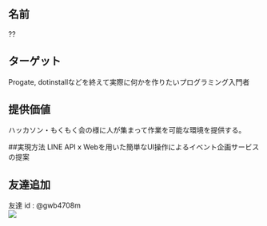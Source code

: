## 名前
??

## ターゲット
Progate, dotinstallなどを終えて実際に何かを作りたいプログラミング入門者

## 提供価値
ハッカソン・もくもく会の様に人が集まって作業を可能な環境を提供する。

##実現方法
LINE API x Webを用いた簡単なUI操作によるイベント企画サービスの提案

## 友達追加
友達 id : @gwb4708m<br />
<img src="https://qr-official.line.me/M/IPXO1xNqwe.png">